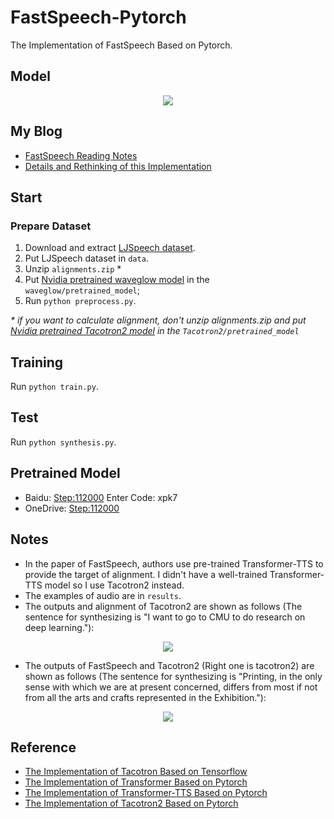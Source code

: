# FastSpeech-Pytorch
The Implementation of FastSpeech Based on Pytorch.

## Model
<div align="center">
<img src="img/model.png" style="max-width:100%;">
</div>

## My Blog
- [FastSpeech Reading Notes](https://zhuanlan.zhihu.com/p/67325775)
- [Details and Rethinking of this Implementation](https://zhuanlan.zhihu.com/p/67939482)

## Start

### Prepare Dataset
1. Download and extract [LJSpeech dataset](https://keithito.com/LJ-Speech-Dataset/).
2. Put LJSpeech dataset in `data`.
3. Unzip `alignments.zip` \*
4. Put [Nvidia pretrained waveglow model](https://drive.google.com/file/d/1WsibBTsuRg_SF2Z6L6NFRTT-NjEy1oTx/view?usp=sharing) in the `waveglow/pretrained_model`;
5. Run `python preprocess.py`.

*\* if you want to calculate alignment, don't unzip alignments.zip and put [Nvidia pretrained Tacotron2 model](https://drive.google.com/file/d/1c5ZTuT7J08wLUoVZ2KkUs_VdZuJ86ZqA/view?usp=sharing) in the `Tacotron2/pretrained_model`*

## Training
Run `python train.py`.

## Test
Run `python synthesis.py`.

## Pretrained Model
- Baidu: [Step:112000](https://pan.baidu.com/s/1by3-8t3A6uihK8K9IFZ7rg) Enter Code: xpk7
- OneDrive: [Step:112000](https://1drv.ms/u/s!AuC2oR4FhoZ29kriYhuodY4-gPsT?e=zUIC8G)

## Notes
- In the paper of FastSpeech, authors use pre-trained Transformer-TTS to provide the target of alignment. I didn't have a well-trained Transformer-TTS model so I use Tacotron2 instead.
- The examples of audio are in `results`.
- The outputs and alignment of Tacotron2 are shown as follows (The sentence for synthesizing is "I want to go to CMU to do research on deep learning."):
<div align="center">
<img src="img/tacotron2_outputs.jpg" style="max-width:100%;">
</div>

- The outputs of FastSpeech and Tacotron2 (Right one is tacotron2) are shown as follows (The sentence for synthesizing is "Printing, in the only sense with which we are at present concerned, differs from most if not from all the arts and crafts represented in the Exhibition."):
<div align="center">
<img src="img/model_test.jpg" style="max-width:100%;">
</div>

## Reference
- [The Implementation of Tacotron Based on Tensorflow](https://github.com/keithito/tacotron)
- [The Implementation of Transformer Based on Pytorch](https://github.com/jadore801120/attention-is-all-you-need-pytorch)
- [The Implementation of Transformer-TTS Based on Pytorch](https://github.com/xcmyz/Transformer-TTS)
- [The Implementation of Tacotron2 Based on Pytorch](https://github.com/NVIDIA/tacotron2)
